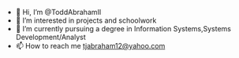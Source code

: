 - 👋 Hi, I’m @ToddAbrahamII
- 👀 I’m interested in projects and schoolwork
- 🌱 I’m currently pursuing a degree in Information Systems,Systems Development/Analyst
- 📫 How to reach me tjabraham12@yahoo.com
